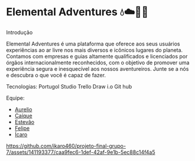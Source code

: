 # Elemental Adventures 💧☁️🌱🔥

Introdução

Elemental Adventures é uma plataforma que oferece aos seus usuários experiências ao ar livre nos mais diversos e icônicos lugares do planeta. Contamos com empresas e guias altamente qualificados e licenciados por órgãos internacionalmente reconhecidos, com o objetivo de promover uma experiência segura e inesquecível aos nossos aventureiros.
Junte se a nós e descubra o que você é capaz de fazer.


Tecnologias:
Portugol Studio
Trello
Draw i.o
Git hub




Equipe:  

- [Aurelio](https://github.com/netolamela)
- [Caíque](https://github.com/caiquelms)
- [Estevão](https://github.com/Estevao1323)
- [Felipe](https://github.com/sh9bba)
- [Ícaro](https://github.com/ikaro460)



https://github.com/ikaro460/projeto-final-grupo-7/assets/141193377/caa9fec6-1def-42af-9e1b-5ec88c14f4a5


## 
